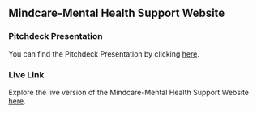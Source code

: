 ## Mindcare-Mental Health Support Website

### Pitchdeck Presentation

You can find the Pitchdeck Presentation by clicking [here](https://gamma.app/docs/Mental-Health-Support-Platform-kwv432n3drrh533).

### Live Link

Explore the live version of the Mindcare-Mental Health Support Website [here](https://mindcare-one.vercel.app/).
